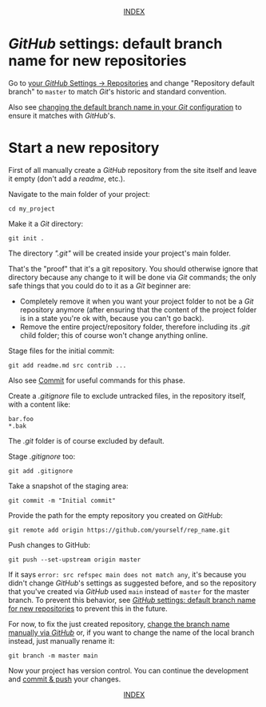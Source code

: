 <p align="center"><a href="readme.md">INDEX</a></p>

# _GitHub_ settings: default branch name for new repositories

Go to [your _GitHub_ Settings → Repositories](https://github.com/settings/repositories) and change "Repository default branch" to `master` to match _Git_'s historic and standard convention.

Also see [changing the default branch name in your _Git_ configuration](git_configuration_file.md#default-branch-name) to ensure it matches with _GitHub_'s.

# Start a new repository

First of all manually create a _GitHub_ repository from the site itself and leave it empty (don't add a _readme_, etc.).

Navigate to the main folder of your project:

`cd my_project`

Make it a _Git_ directory:

`git init .`

The directory _".git"_ will be created inside your project's main folder.

That's the "proof" that it's a git repository. You should otherwise ignore that directory because any change to it will be done via _Git_ commands; the only safe things that you could do to it as a _Git_ beginner are:
* Completely remove it when you want your project folder to not be a _Git_ repository anymore (after ensuring that the content of the project folder is in a state you're ok with, because you can't go back).
* Remove the entire project/repository folder, therefore including its _.git_ child folder; this of course won't change anything online.

Stage files for the initial commit:

`git add readme.md src contrib ...`

Also see [Commit](commit_and_push.md#commit) for useful commands for this phase.

Create a _.gitignore_ file to exclude untracked files, in the repository itself, with a content like:

```
bar.foo
*.bak
```

The _.git_ folder is of course excluded by default.

Stage _.gitignore_ too:

`git add .gitignore`

Take a snapshot of the staging area:

`git commit -m "Initial commit"`

Provide the path for the empty repository you created on _GitHub_:

`git remote add origin https://github.com/yourself/rep_name.git`

Push changes to GitHub:

`git push --set-upstream origin master`

If it says `error: src refspec main does not match any`, it's because you didn't change _GitHub_'s settings as suggested before, and so the repository that you've created via _GitHub_ used `main` instead of `master` for the master branch. To prevent this behavior, see [_GitHub_ settings: default branch name for new repositories](#github-settings-default-branch-name-for-new-repositories) to prevent this in the future.

For now, to fix the just created repository, [change the branch name manually via _GitHub_](https://docs.github.com/en/repositories/configuring-branches-and-merges-in-your-repository/managing-branches-in-your-repository/renaming-a-branch) or, if you want to change the name of the local branch instead, just manually rename it:

`git branch -m master main`

Now your project has version control. You can continue the development and [commit & push](commit_and_push.md) your changes.

<p align="center"><a href="readme.md">INDEX</a></p>
